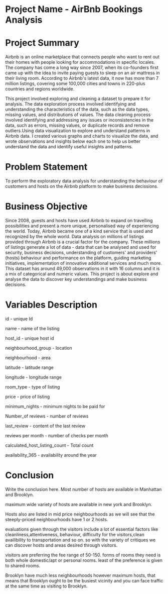 # Project Name - AirBnb Bookings Analysis

# Project Summary 
Airbnb is an online marketplace that connects people who want to rent out their homes with people looking for accommodations in specific locales. The company has come a long way since 2007, when its co-founders first came up with the idea to invite paying guests to sleep on an air mattress in their living room. According to Airbnb's latest data, it now has more than 7 million listings, covering some 100,000 cities and towns in 220-plus countries and regions worldwide.

This project involved exploring and cleaning a dataset to prepare it for analysis. The data exploration process involved identifying and understanding the characteristics of the data, such as the data types, missing values, and distributions of values. The data cleaning process involved identifying and addressing any issues or inconsistencies in the data, such as errors, missing values, or duplicate records and remove outliers.Using data visualization to explore and understand patterns in Airbnb data. I created various graphs and charts to visualize the data, and wrote observations and insights below each one to help us better understand the data and identify useful insights and patterns.

# Problem Statement
To perform the exploratory data analysis for understanding the behaviour of customers and hosts on the Airbnb platform to make business decissions.
# Business Objective
Since 2008, guests and hosts have used Airbnb to expand on travelling possibilities and present a more unique, personalised way of experiencing the world. Today, Airbnb became one of a kind service that is used and recognized by the whole world. Data analysis on millions of listings provided through Airbnb is a crucial factor for the company. These millions of listings generate a lot of data - data that can be analysed and used for security, business decisions, understanding of customers' and providers' (hosts) behaviour and performance on the platform, guiding marketing initiatives, implementation of innovative additional services and much more. This dataset has around 49,000 observations in it with 16 columns and it is a mix of categorical and numeric values. This project is about explore and analyse the data to discover key understandings and make business decisions.
# Variables Description
id - unique Id

name - name of the listing

host_id - unique host id

neighbourhood_group - location

neighbourhood - area

latitude - latitude range

longitude - longitude range

room_type - type of listing

price - price of listing

minimum_nights - minimum nights to be paid for

Number_of reviews - number of reviews

last_review - content of the last review

reviews per month - number of checks per month

calculated_host_listing_count - Total count

availability_365 - availability around the year

# Conclusion
Write the conclusion here. Most number of hosts are available in Manhattan and Brooklyn.

maximum wide variety of hosts are available in new york and Brooklyn.

Hosts also are listed in mid price neighbourhoods as we will see that the steeply-priced neighbourhoods have 1 or 2 hosts.

evaluations given through the visitors include a lot of essential factors like cleanliness,attentiveness, behaviour, difficulty for the visitors,clean availibility to transportation and so on. so with the variety of critiques we can discover hosts and areas desired through visitors.

visitors are preferring the fee range of 50-150. forms of rooms they need is both whole domestic/apt or personal rooms. least of the preference is given to shared rooms.

Brooklyn have much less neighbourhoods however maximum hosts, that means that Brooklyn ought to be the busiest vicinity and you can face traffic at the same time as visiting to Brooklyn.

